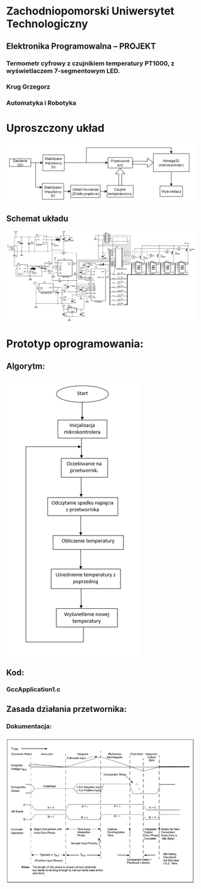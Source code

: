# Zachodniopomorski Uniwersytet Technologiczny
## Elektronika Programowalna – PROJEKT

### Termometr cyfrowy z czujnikiem temperatury PT1000, z wyświetlaczem 7-segmentowym LED.

### Krug Grzegorz

### Automatyka i Robotyka

# Uproszczony układ
![uklad](/doc/uklad.png)

## Schemat układu
![Scheme](/doc/schemat.png)

# Prototyp oprogramowania:
## Algorytm:
![Algorytm](/doc/algorytm.png)

## Kod:
### GccApplication1.c

## Zasada działania przetwornika:
### Dokumentacja:
![Przetwornik](/doc/przetwornik.png)
